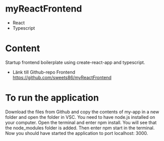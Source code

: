 # myReactFrontend
* React
* Typescript

# Content
Startup frontend boilerplate using create-react-app and typescript.

* Länk till Github-repo Frontend
https://github.com/sweets86/myReactFrontend


# To run the application
Download the files from Github and copy the contents of my-app in a new folder and open the folder in VSC.
You need to have node.js installed on your computer. Open the terminal and enter npm install.
You will see that the node_modules folder is added.
Then enter npm start in the terminal. Now you should have started the application to port localhost: 3000.